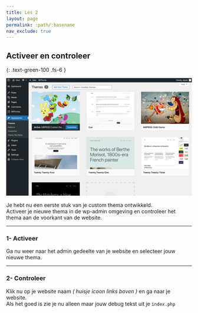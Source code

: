 ```yaml
---
title: Les 2
layout: page
permalink: :path/:basename
nav_exclude: true
---
```


## Activeer en controleer
{: .text-green-100 .fs-6 }

![themes.png](images%2Fthemes.png)

Je hebt nu een eerste stuk van je custom thema ontwikkeld.  
Activeer je nieuwe thema in de wp-admin omgeving en controleer het thema aan de voorkant van de website.    

---
### 1- Activeer
Ga nu weer naar het admin gedeelte van je website en selecteer jouw nieuwe thema.

---
### 2- Controleer
Klik nu op je website naam _( huisje icoon links boven )_ en ga naar je website.  
Als het goed is zie je nu alleen maar jouw debug tekst uit je `index.php`


